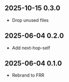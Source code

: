 ## 2025-10-15 0.3.0
* Drop unused files

## 2025-06-04 0.2.0
* Add next-hop-self

## 2025-06-04 0.1.0
* Rebrand to FRR
